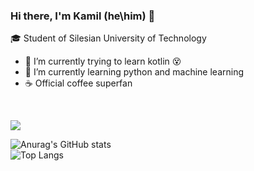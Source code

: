 ### Hi there, I'm Kamil (he\him) 👋

🎓 Student of Silesian University of Technology

- 🔭 I’m currently trying to learn kotlin 😵
- 🌱 I’m currently learning python and machine learning
- ☕ Official coffee superfan

<br>

![](https://komarev.com/ghpvc/?username=wymiatocz&color=9300c5)

![Anurag's GitHub stats](https://github-readme-stats.vercel.app/api?username=wymiatocz&border_color=9300c5&icon_color=9300c5&theme=radical&show_icons=true)
<br>
![Top Langs](https://github-readme-stats.vercel.app/api/top-langs/?username=wymiatocz&border_color=9300c5&icon_color=9300c5&theme=radical&card_width=495)
